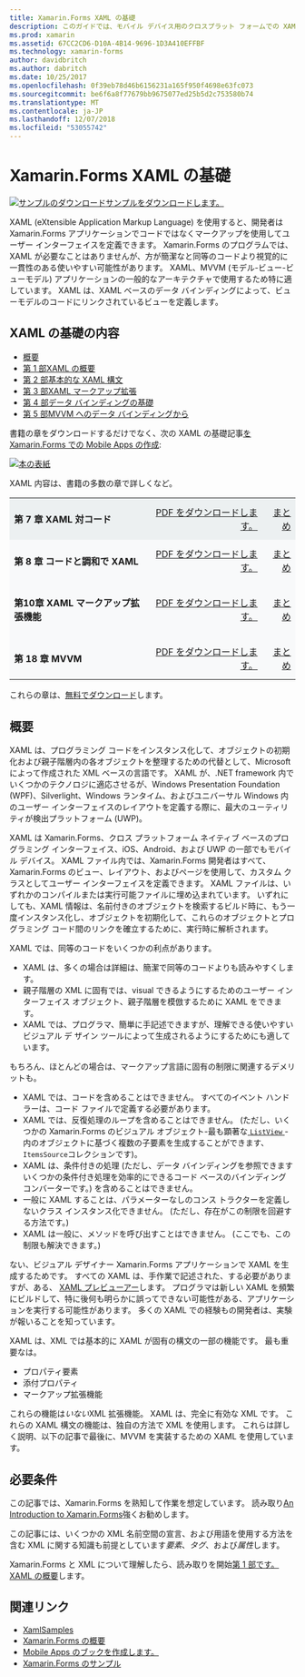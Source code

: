 ```yaml
---
title: Xamarin.Forms XAML の基礎
description: このガイドでは、モバイル デバイス用のクロスプラット フォームでの XAML を使用する方法について説明します。 XAML では、コードではなく、マークアップを使用して、Xamarin.Forms アプリケーションのユーザー インターフェイスを定義できます。
ms.prod: xamarin
ms.assetid: 67CC2CD6-D10A-4B14-9696-1D3A410EFFBF
ms.technology: xamarin-forms
author: davidbritch
ms.author: dabritch
ms.date: 10/25/2017
ms.openlocfilehash: 0f39eb78d46b6156231a165f950f4698e63fc073
ms.sourcegitcommit: be6f6a8f77679bb9675077ed25b5d2c753580b74
ms.translationtype: MT
ms.contentlocale: ja-JP
ms.lasthandoff: 12/07/2018
ms.locfileid: "53055742"
---
```

# <a name="xamarinforms-xaml-basics"></a>Xamarin.Forms XAML の基礎

[![サンプルのダウンロード](~/media/shared/download.png)サンプルをダウンロードします。](https://developer.xamarin.com/samples/xamarin-forms/XamlSamples/)

XAML (eXtensible Application Markup Language) を使用すると、開発者は Xamarin.Forms アプリケーションでコードではなくマークアップを使用してユーザー インターフェイスを定義できます。 Xamarin.Forms のプログラムでは、XAML が必要なことはありませんが、方が簡潔なと同等のコードより視覚的に一貫性のある使いやすい可能性があります。 XAML、MVVM (モデル-ビュー-ビューモデル) アプリケーションの一般的なアーキテクチャで使用するため特に適しています。 XAML は、XAML ベースのデータ バインディングによって、ビューモデルのコードにリンクされているビューを定義します。

## <a name="xaml-basics-contents"></a>XAML の基礎の内容

* [概要](#Overview)
* [第 1 部XAML の概要](~/xamarin-forms/xaml/xaml-basics/get-started-with-xaml.md)
* [第 2 部基本的な XAML 構文](~/xamarin-forms/xaml/xaml-basics/essential-xaml-syntax.md)
* [第 3 部XAML マークアップ拡張](~/xamarin-forms/xaml/xaml-basics/xaml-markup-extensions.md)
* [第 4 部データ バインディングの基礎](~/xamarin-forms/xaml/xaml-basics/data-binding-basics.md)
* [第 5 部MVVM へのデータ バインディングから](~/xamarin-forms/xaml/xaml-basics/data-bindings-to-mvvm.md)

書籍の章をダウンロードするだけでなく、次の XAML の基礎記事[を Xamarin.Forms での Mobile Apps の作成](~/xamarin-forms/creating-mobile-apps-xamarin-forms/index.md):

[![](images/cover-sml.png "本の表紙")](~/xamarin-forms/creating-mobile-apps-xamarin-forms/index.md)

XAML 内容は、書籍の多数の章で詳しくなど。

<table style="border:0px; box-shadow:0 0px 0px" cellpadding="0" cellspacing="2" border="0" width="85%">
<tr style="background:#ecf0f1">
  <td style="border:0px;">
    <h4>第 7 章 XAML 対コード</h4>
  </td>
  <td style="border:0px;" align="right"><a href="https://download.xamarin.com/developer/xamarin-forms-book/XamarinFormsBook-Ch07-Apr2016.pdf">PDF をダウンロードします。</a> </td>
  <td style="border:0px;" align="right"><a href="~/xamarin-forms/creating-mobile-apps-xamarin-forms/summaries/chapter07.md">まとめ</a></td>
</tr>
<tr style="background:#f8f9fa">
  <td style="border:0px;">
    <h4>第 8 章 コードと調和で XAML</h4>
  </td>
  <td style="border:0px;" align="right"><a href="https://download.xamarin.com/developer/xamarin-forms-book/XamarinFormsBook-Ch08-Apr2016.pdf">PDF をダウンロードします。</a> </td>
  <td style="border:0px;" align="right"><a href="~/xamarin-forms/creating-mobile-apps-xamarin-forms/summaries/chapter08.md">まとめ</a></td>
</tr>
<tr style="background:#f8f9fa">
  <td style="border:0px;">
    <h4>第10章 XAML マークアップ拡張機能</h4>
  </td>
  <td style="border:0px;" align="right"><a href="https://download.xamarin.com/developer/xamarin-forms-book/XamarinFormsBook-Ch10-Apr2016.pdf">PDF をダウンロードします。</a> </td>
  <td style="border:0px;" align="right"><a href="~/xamarin-forms/creating-mobile-apps-xamarin-forms/summaries/chapter10.md">まとめ</a></td>
</tr>
<tr style="background:#f8f9fa">
  <td style="border:0px;">
    <h4>第 18 章 MVVM</h4>
  </td>
  <td style="border:0px;" align="right"><a href="https://download.xamarin.com/developer/xamarin-forms-book/XamarinFormsBook-Ch18-Apr2016.pdf">PDF をダウンロードします。</a> </td>
  <td style="border:0px;" align="right"><a href="~/xamarin-forms/creating-mobile-apps-xamarin-forms/summaries/chapter18.md">まとめ</a></td></tr>
</table>

これらの章は、[無料でダウンロード](~/xamarin-forms/creating-mobile-apps-xamarin-forms/index.md)します。

<a name="Overview" />

## <a name="overview"></a>概要

XAML は、プログラミング コードをインスタンス化して、オブジェクトの初期化および親子階層内の各オブジェクトを整理するための代替として、Microsoft によって作成された XML ベースの言語です。 XAML が、.NET framework 内でいくつかのテクノロジに適応させるが、Windows Presentation Foundation (WPF)、Silverlight、Windows ランタイム、およびユニバーサル Windows 内のユーザー インターフェイスのレイアウトを定義する際に、最大のユーティリティが検出プラットフォーム (UWP)。

XAML は Xamarin.Forms、クロス プラットフォーム ネイティブ ベースのプログラミング インターフェイス、iOS、Android、および UWP の一部でもモバイル デバイス。 XAML ファイル内では、Xamarin.Forms 開発者はすべて、Xamarin.Forms のビュー、レイアウト、およびページを使用して、カスタム クラスとしてユーザー インターフェイスを定義できます。 XAML ファイルは、いずれかのコンパイルまたは実行可能ファイルに埋め込まれています。 いずれにしても、XAML 情報は、名前付きのオブジェクトを検索するビルド時に、もう一度インスタンス化し、オブジェクトを初期化して、これらのオブジェクトとプログラミング コード間のリンクを確立するために、実行時に解析されます。

XAML では、同等のコードをいくつかの利点があります。

-  XAML は、多くの場合は詳細は、簡潔で同等のコードよりも読みやすくします。
-  親子階層の XML に固有では、visual できるようにするためのユーザー インターフェイス オブジェクト、親子階層を模倣するために XAML をできます。
-  XAML では、プログラマ、簡単に手記述できますが、理解できる使いやすいビジュアル デ ザイン ツールによって生成されるようにするためにも適しています。

もちろん、ほとんどの場合は、マークアップ言語に固有の制限に関連するデメリットも。

-  XAML では、コードを含めることはできません。 すべてのイベント ハンドラーは、コード ファイルで定義する必要があります。
-  XAML では、反復処理のループを含めることはできません。 (ただし、いくつかの Xamarin.Forms のビジュアル オブジェクト-最も顕著な[ `ListView` ](xref:Xamarin.Forms.ListView) -内のオブジェクトに基づく複数の子要素を生成することができます、`ItemsSource`コレクションです)。
-  XAML は、条件付きの処理 (ただし、データ バインディングを参照できますいくつかの条件付き処理を効率的にできるコード ベースのバインディング コンバーターです。) を含めることはできません。
-  一般に XAML することは、パラメーターなしのコンス トラクターを定義しないクラス インスタンス化できません。 (ただし、存在がこの制限を回避する方法です。)
-  XAML は一般に、メソッドを呼び出すことはできません。 (ここでも、この制限も解決できます。)

ない、ビジュアル デザイナー Xamarin.Forms アプリケーションで XAML を生成するためです。 すべての XAML は、手作業で記述された、する必要がありますが、ある、 [XAML プレビューアー](~/xamarin-forms/xaml/xaml-previewer.md)します。 プログラマは新しい XAML を頻繁にビルドして、特に後何も明らかに誤ってできない可能性がある、アプリケーションを実行する可能性があります。 多くの XAML での経験もの開発者は、実験が報いることを知っています。

XAML は、XML では基本的に XAML が固有の構文の一部の機能です。 最も重要なは。

- プロパティ要素
- 添付プロパティ
- マークアップ拡張機能

これらの機能は*いない*XML 拡張機能。 XAML は、完全に有効な XML です。 これらの XAML 構文の機能は、独自の方法で XML を使用します。 これらは詳しく説明、以下の記事で最後に、MVVM を実装するための XAML を使用しています。

## <a name="requirements"></a>必要条件

この記事では、Xamarin.Forms を熟知して作業を想定しています。 読み取り[An Introduction to Xamarin.Forms](~/xamarin-forms/get-started/introduction-to-xamarin-forms.md)強くお勧めします。

この記事には、いくつかの XML 名前空間の宣言、および用語を使用する方法を含む XML に関する知識も前提としています*要素*、*タグ*、および*属性*します。

Xamarin.Forms と XML について理解したら、読み取りを開始[第 1 部です。XAML の概要](~/xamarin-forms/xaml/xaml-basics/get-started-with-xaml.md)します。



## <a name="related-links"></a>関連リンク

- [XamlSamples](https://developer.xamarin.com/samples/xamarin-forms/XamlSamples/)
- [Xamarin.Forms の概要](~/xamarin-forms/get-started/introduction-to-xamarin-forms.md)
- [Mobile Apps のブックを作成します。](~/xamarin-forms/creating-mobile-apps-xamarin-forms/index.md)
- [Xamarin.Forms のサンプル](https://developer.xamarin.com/samples/xamarin-forms/all/)
